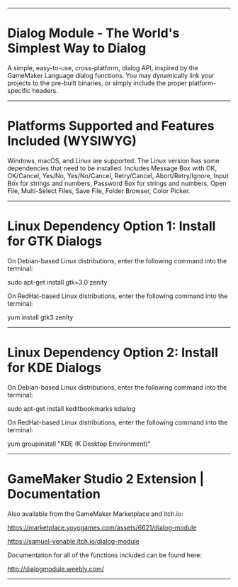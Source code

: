 ----------------------------------------------------------------------------------------------------------------------------------

# Dialog Module - The World's Simplest Way to Dialog

A simple, easy-to-use, cross-platform, dialog API, inspired by the GameMaker Language dialog functions. You may dynamically link your projects to the pre-built binaries, or simply include the proper platform-specific headers.

----------------------------------------------------------------------------------------------------------------------------------

# Platforms Supported and Features Included (WYSIWYG)

Windows, macOS, and Linux are supported. The Linux version has some dependencies that need to be installed. Includes Message Box with OK, OK/Cancel, Yes/No, Yes/No/Cancel, Retry/Cancel, Abort/Retry/Ignore, Input Box for strings and numbers, Password Box for strings and numbers, Open File, Multi-Select Files, Save File, Folder Browser, Color Picker.

----------------------------------------------------------------------------------------------------------------------------------

# Linux Dependency Option 1: Install for GTK Dialogs

On Debian-based Linux distributions, enter the following command into the terminal:

sudo apt-get install gtk+3.0 zenity

On RedHat-based Linux distributions, enter the following command into the terminal:

yum install gtk3 zenity

----------------------------------------------------------------------------------------------------------------------------------

# Linux Dependency Option 2: Install for KDE Dialogs

On Debian-based Linux distributions, enter the following command into the terminal:

sudo apt-get install keditbookmarks kdialog

On RedHat-based Linux distributions, enter the following command into the terminal:

yum groupinstall "KDE (K Desktop Environment)"

----------------------------------------------------------------------------------------------------------------------------------

# GameMaker Studio 2 Extension | Documentation

Also available from the GameMaker Marketplace and itch.io:

https://marketplace.yoyogames.com/assets/6621/dialog-module

https://samuel-venable.itch.io/dialog-module

Documentation for all of the functions included can be found here:

http://dialogmodule.weebly.com/

----------------------------------------------------------------------------------------------------------------------------------
